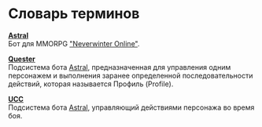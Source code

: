 # Словарь терминов

<a name ="ref-Astral"></a>[**Astral**](https://www.neverwinter-bot.com/forums/index.php)<br/>
Бот для MMORPG ["Neverwinter Online"](https://www.arcgames.com/en/games/neverwinter/news).

<a name ="ref-Quester"></a>[**Quester**](https://www.neverwinter-bot.com/forums/viewtopic.php?f=150&t=7892)<br/>
Подсистема бота [Astral](https://www.neverwinter-bot.com/forums/index.php), предназначенная для управления одним персонажем и выполнения заранее определенной последовательности действий, которая называется Профиль (Profile).

<a name ="ref-UCC"></a>[**UCC**](https://www.neverwinter-bot.com/forums/viewtopic.php?p=44736#p44736)<br/>
Подсистема бота [Astral](https://www.neverwinter-bot.com/forums/index.php), управляющий действиями персонажа во время боя.